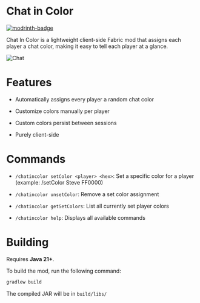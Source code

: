 # Chat in Color

[![modrinth-badge](https://img.shields.io/modrinth/dt/chat-in-color?label=Modrinth&logo=Modrinth&style=flat-square)](https://modrinth.com/mod/chat-in-color/versions)

Chat In Color is a lightweight client-side Fabric mod that assigns each player a chat color, making it easy to tell each player at a glance.

![Chat](https://cdn.modrinth.com/data/IQQ6ho4I/images/66c9738d75f95172c9d33241638188694f66a278.png)

# Features

- Automatically assigns every player a random chat color

- Customize colors manually per player

- Custom colors persist between sessions

- Purely client-side

# Commands

- `/chatincolor setColor <player> <hex>`: Set a specific color for a player (example: /setColor Steve FF0000)

- `/chatincolor unsetColor`: Remove a set color assignment

- `/chatincolor getSetColors`: List all currently set player colors

- `/chatincolor help`: Displays all available commands

# Building

Requires **Java 21+**.

To build the mod, run the following command:
```bash
gradlew build
```
The compiled JAR will be in `build/libs/`
